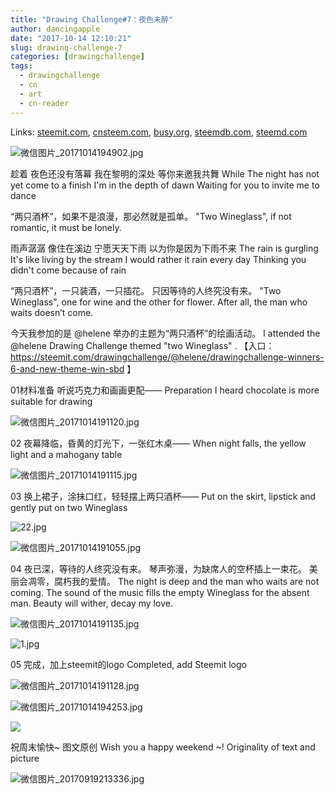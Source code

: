 ```yaml
---
title: "Drawing Challenge#7：夜色未醉"
author: dancingapple
date: "2017-10-14 12:10:21"
slug: drawing-challenge-7
categories: [drawingchallenge]
tags: 
  - drawingchallenge
  - cn
  - art
  - cn-reader
---
```


Links: [steemit.com](https://steemit.com/drawingchallenge/@dancingapple/drawing-challenge-7), [cnsteem.com](https://cnsteem.com/drawingchallenge/@dancingapple/drawing-challenge-7), [busy.org](https://busy.org/drawingchallenge/@dancingapple/drawing-challenge-7), [steemdb.com](https://steemdb.com/drawingchallenge/@dancingapple/drawing-challenge-7), [steemd.com](https://steemd.com/drawingchallenge/@dancingapple/drawing-challenge-7)

![微信图片_20171014194902.jpg](https://steemitimages.com/DQma9n9GL1PNW5cdAwsG2WPgUV4gpKGyAB4oYKZv3DSLEsP/%E5%BE%AE%E4%BF%A1%E5%9B%BE%E7%89%87_20171014194902.jpg)

趁着
夜色还没有落幕
我在黎明的深处
等你来邀我共舞
While
The night has not yet come to a finish
I'm in the depth of dawn
Waiting for you to invite me to dance

“两只酒杯”，如果不是浪漫，那必然就是孤单。
"Two Wineglass", if not romantic, it must be lonely.

雨声潺潺
像住在溪边
宁愿天天下雨
以为你是因为下雨不来
The rain is gurgling
It's like living by the stream
I would rather it rain every day
Thinking you didn't come because of rain

“两只酒杯”，一只装酒，一只插花。
只因等待的人终究没有来。
"Two Wineglass", one for wine and the other for flower.
After all, the man who waits doesn’t come.

今天我参加的是 @helene 举办的主题为“两只酒杯”的绘画活动。
I attended the @helene Drawing Challenge themed "two Wineglass" .
【入口： https://steemit.com/drawingchallenge/@helene/drawingchallenge-winners-6-and-new-theme-win-sbd 】


01材料准备
听说巧克力和画画更配——
Preparation
I heard chocolate is more suitable for drawing

![微信图片_20171014191120.jpg](https://steemitimages.com/DQmRp7P1q3JNzwHhbSkwZadnZyXhy7g7hpsyic3BMwvZAfd/%E5%BE%AE%E4%BF%A1%E5%9B%BE%E7%89%87_20171014191120.jpg)

02
夜幕降临，昏黄的灯光下，一张红木桌——
When night falls, the yellow light and a mahogany table

![微信图片_20171014191115.jpg](https://steemitimages.com/DQmRE6eTDkL1HPwbRk5ZLqiJusf5RQ1uEBDogAADZczXGzh/%E5%BE%AE%E4%BF%A1%E5%9B%BE%E7%89%87_20171014191115.jpg)

03
换上裙子，涂抹口红，轻轻摆上两只酒杯——
Put on the skirt, lipstick and gently put on two Wineglass

![22.jpg](https://steemitimages.com/DQmRjkKaz7dxuTr8JdXqE6hcuJyWaRxL8HEmJ7QrqpvQtAA/22.jpg)

![微信图片_20171014191055.jpg](https://steemitimages.com/DQmenmFRpgXmXDFQ6xQheh5bMe1BcC4VFHxEeoqHjm2dxbx/%E5%BE%AE%E4%BF%A1%E5%9B%BE%E7%89%87_20171014191055.jpg)

04
夜已深，等待的人终究没有来。
琴声弥漫，为缺席人的空杯插上一束花。
美丽会凋零，腐朽我的爱情。
The night is deep and the man who waits are not coming.
The sound of the music fills the empty Wineglass for the absent man.
Beauty will wither, decay my love.

![微信图片_20171014191135.jpg](https://steemitimages.com/DQmQPCKYjPuhmFG5KrJBT3c9YxvVwfJiS8qGJcDv68S2frY/%E5%BE%AE%E4%BF%A1%E5%9B%BE%E7%89%87_20171014191135.jpg)

![1.jpg](https://steemitimages.com/DQmfPuDwVuw6QqzUQYKWNFLswBH9SHETmzgETfjgtsYxPoA/1.jpg)

05
完成，加上steemit的logo
Completed, add Steemit logo

![微信图片_20171014191128.jpg](https://steemitimages.com/DQmVuShxFLbWLRGyTEFrmmD65auTVkFeXjN6D32ivuYJ6pC/%E5%BE%AE%E4%BF%A1%E5%9B%BE%E7%89%87_20171014191128.jpg)

![微信图片_20171014194253.jpg](https://steemitimages.com/DQmPHFnB2fttFJoHYULcD22RMsa1XAcQtsmy1dK2JGFhFC9/%E5%BE%AE%E4%BF%A1%E5%9B%BE%E7%89%87_20171014194253.jpg)

![](https://steemitimages.com/DQmdE4rxUHcK2aCCHECyorPN7UymPk5pDq3kPpRoMTG4JTB/image.png)

祝周末愉快~
图文原创
Wish you a happy weekend ~!
Originality of text and picture

![微信图片_20170919213336.jpg](https://steemitimages.com/DQmYzCKupmqyouLKpQzcbihQ5L4uMSg14VXhFGbeARE2nFc/%E5%BE%AE%E4%BF%A1%E5%9B%BE%E7%89%87_20170919213336.jpg)
